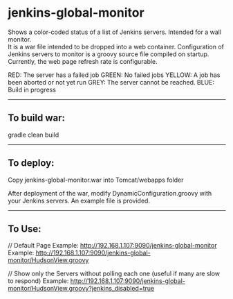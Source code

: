 jenkins-global-monitor
======================

Shows a color-coded status of a list of Jenkins servers.  Intended for a wall monitor.    
It is a war file intended to be dropped into a web container.  Configuration of
Jenkins servers to monitor is a groovy source file compiled on startup.   Currently,
the web page refresh rate is configurable.

RED: The server has a failed job
GREEN: No failed jobs
YELLOW: A job has been aborted or not yet run
GREY: The server cannot be reached.
BLUE: Build in progress

---------------------------------
To build war:
---------------------------------
gradle clean build

---------------------------------
To deploy:
---------------------------------
Copy jenkins-global-monitor.war into Tomcat/webapps folder

After deployment of the war, modify DynamicConfiguration.groovy with your Jenkins
servers.   An example file is provided.

---------------------------------
To Use:
---------------------------------
// Default Page
Example: http://192.168.1.107:9090/jenkins-global-monitor
Example: http://192.168.1.107:9090/jenkins-global-monitor/HudsonView.groovy

// Show only the Servers without polling each one (useful if many are slow to respond)
Example: http://192.168.1.107:9090/jenkins-global-monitor/HudsonView.groovy?jenkins_disabled=true

 
